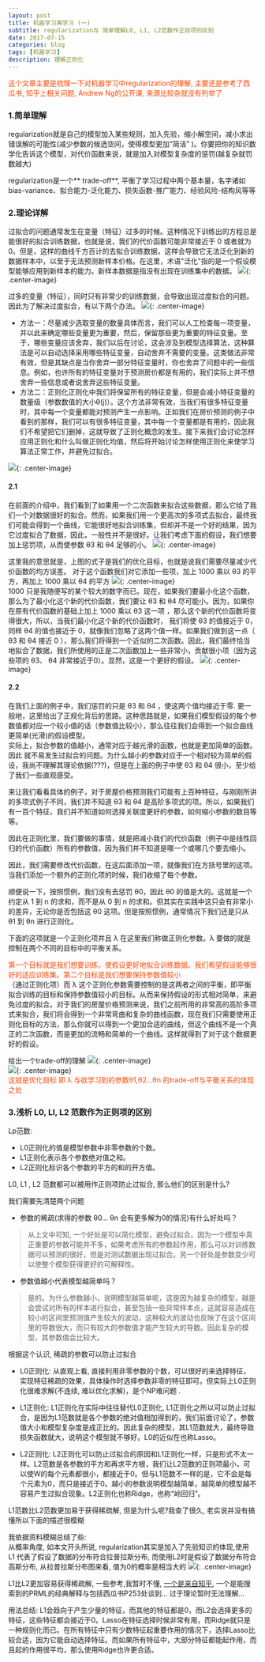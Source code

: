 ```yaml
---
layout: post
title: 机器学习再学习 (一)
subtitle: regularization与 简单理解L0, L1, L2范数作正则项的区别
date: 2017-07-15
categories: blog
tags: [机器学习]
description: 理解正则化
---
```

<span style='color:OrangeRed '>这个文章主要是梳理一下对机器学习中regularization的理解, 主要还是参考了西瓜书, 知乎上相关问题,  Andrew Ng的公开课, 来源比较杂就没有列举了</span>
### 1.简单理解
regularization就是自己的模型加入某些规则，加入先验，缩小解空间，减小求出错误解的可能性(减少参数的候选空间，使得模型更加“简洁” )。你要把你的知识数学化告诉这个模型，对代价函数来说，就是加入对模型复杂度的惩罚(越复杂就罚数越大)  

regularization是一个** trade-off**,  平衡了学习过程中两个基本量，名字诸如bias-variance、拟合能力-泛化能力、损失函数-推广能力、经验风险-结构风等等  

### 2.理论详解
过拟合的问题通常发生在变量（特征）过多的时候。这种情况下训练出的方程总是能很好的拟合训练数据，也就是说，我们的代价函数可能非常接近于 0 或者就为 0。但是，这样的曲线千方百计的去拟合训练数据，这样会导致它无法泛化到新的数据样本中，以至于无法预测新样本价格。在这里，术语"泛化"指的是一个假设模型能够应用到新样本的能力。新样本数据是指没有出现在训练集中的数据。
![](/img/my_article_images/20170715-ml-regularization/ml1-1.png){: .center-image}

过多的变量（特征），同时只有非常少的训练数据，会导致出现过度拟合的问题。因此为了解决过度拟合，有以下两个办法。
![](/img/my_article_images/20170715-ml-regularization/ml1-2.png){: .center-image}  

* 方法一：尽量减少选取变量的数量具体而言，我们可以人工检查每一项变量，并以此来确定哪些变量更为重要，然后，保留那些更为重要的特征变量。至于，哪些变量应该舍弃，我们以后在讨论，这会涉及到模型选择算法，这种算法是可以自动选择采用哪些特征变量，自动舍弃不需要的变量。这类做法非常有效，但是其缺点是当你舍弃一部分特征变量时，你也舍弃了问题中的一些信息。例如，也许所有的特征变量对于预测房价都是有用的，我们实际上并不想舍弃一些信息或者说舍弃这些特征变量。
* 方法二：正则化正则化中我们将保留所有的特征变量，但是会减小特征变量的数量级（参数数值的大小θ(j)）。这个方法非常有效，当我们有很多特征变量时，其中每一个变量都能对预测产生一点影响。正如我们在房价预测的例子中看到的那样，我们可以有很多特征变量，其中每一个变量都是有用的，因此我们不希望把它们删掉，这就导致了正则化概念的发生。接下来我们会讨论怎样应用正则化和什么叫做正则化均值，然后将开始讨论怎样使用正则化来使学习算法正常工作，并避免过拟合。  

![](/img/my_article_images/20170715-ml-regularization/ml1-3.png){: .center-image}  

#### 2.1
在前面的介绍中，我们看到了如果用一个二次函数来拟合这些数据，那么它给了我们一个对数据很好的拟合。然而，如果我们用一个更高次的多项式去拟合，最终我们可能会得到一个曲线，它能很好地拟合训练集，但却并不是一个好的结果，因为它过度拟合了数据，因此，一般性并不是很好。让我们考虑下面的假设，我们想要加上惩罚项，从而使参数 θ3 和 θ4 足够的小。
![](/img/my_article_images/20170715-ml-regularization/ml1-4.png){: .center-image}  

这里我的意思就是，上图的式子是我们的优化目标，也就是说我们需要尽量减少代价函数的均方误差。
对于这个函数我们对它添加一些项，加上 1000 乘以 θ3 的平方，再加上 1000 乘以 θ4 的平方
![](/img/my_article_images/20170715-ml-regularization/ml1-5.png){: .center-image}  
1000 只是我随便写的某个较大的数字而已。现在，如果我们要最小化这个函数，那么为了最小化这个新的代价函数，我们要让 θ3 和 θ4 尽可能小。因为，如果你在原有代价函数的基础上加上 1000 乘以 θ3 这一项 ，那么这个新的代价函数将变得很大，所以，当我们最小化这个新的代价函数时， 我们将使 θ3 的值接近于 0，同样 θ4 的值也接近于 0，就像我们忽略了这两个值一样。如果我们做到这一点（ θ3 和 θ4 接近 0 ），那么我们将得到一个近似的二次函数。因此，我们最终恰当地拟合了数据，我们所使用的正是二次函数加上一些非常小，贡献很小项（因为这些项的 θ3、 θ4 非常接近于0）。显然，这是一个更好的假设。
![](/img/my_article_images/20170715-ml-regularization/ml1-6.png){: .center-image}  

#### 2.2
在我们上面的例子中，我们惩罚的只是 θ3 和 θ4 ，使这两个值均接近于零. 更一般地，这里给出了正规化背后的思路。这种思路就是，如果我们模型假设的每个参数值都对应一个较小值的话（参数值比较小），那么往往我们会得到一个拟合曲线更简单(光滑)的假设模型。  
实际上，拟合参数的值越小，通常对应于越光滑的函数，也就是更加简单的函数。因此 就不易发生过拟合的问题。为什么越小的参数对应于一个相对较为简单的假设，我尚不理解其理论依据(???)，但是在上面的例子中使 θ3 和 θ4 很小，至少给了我们一些直观感受。

来让我们看看具体的例子，对于房屋价格预测我们可能有上百种特征，与刚刚所讲的多项式例子不同，我们并不知道 θ3 和 θ4 是高阶多项式的项。所以，如果我们有一百个特征，我们并不知道如何选择关联度更好的参数，如何缩小参数的数目等等。  

因此在正则化里，我们要做的事情，就是把减小我们的代价函数（例子中是线性回归的代价函数）所有的参数值，因为我们并不知道是哪一个或哪几个要去缩小。  

因此，我们需要修改代价函数，在这后面添加一项，就像我们在方括号里的这项。当我们添加一个额外的正则化项的时候，我们收缩了每个参数。  

顺便说一下，按照惯例，我们没有去惩罚 θ0，因此 θ0 的值是大的。这就是一个约定从 1 到 n 的求和，而不是从 0 到 n 的求和。但其实在实践中这只会有非常小的差异，无论你是否包括这 θ0 这项。但是按照惯例，通常情况下我们还是只从 θ1 到 θn 进行正则化。  

下面的这项就是一个正则化项并且 λ 在这里我们称做正则化参数。λ 要做的就是控制在两个不同的目标中的平衡关系。  

<span style='color:OrangeRed '>第一个目标就是我们想要训练，使假设更好地拟合训练数据。我们希望假设能够很好的适应训练集。第二个目标是我们想要保持参数值较小</span>   
（通过正则化项）而 λ 这个正则化参数需要控制的是这两者之间的平衡，即平衡拟合训练的目标和保持参数值较小的目标。从而来保持假设的形式相对简单，来避免过度的拟合。对于我们的房屋价格预测来说，我们之前所用的非常高的高阶多项式来拟合，我们将会得到一个非常弯曲和复杂的曲线函数，现在我们只需要使用正则化目标的方法，那么你就可以得到一个更加合适的曲线，但这个曲线不是一个真正的二次函数，而是更加的流畅和简单的一个曲线。这样就得到了对于这个数据更好的假设。  

给出一个trade-off的理解
![](/img/my_article_images/20170715-ml-regularization/ml1-7.png){: .center-image}  
![]( /img/my_article_images/20170715-ml-regularization/ml1-8.png){: .center-image}  
<span style='color:OrangeRed '>这就是优化目标 即 λ 与欲学习到的参数θ1,θ2...θn 的trade-off与平衡关系的体现之处 </span>  

### 3.浅析 L0, Ll, L2 范数作为正则项的区别
Lp范数:  

* L0正则化的值是模型参数中非零参数的个数。
* L1正则化表示各个参数绝对值之和。
* L2正则化标识各个参数的平方的和的开方值。  

L0, L1 , L2 范数都可以被用作正则项防止过拟合, 那么他们的区别是什么?  

我们需要先清楚两个问题

* 参数的稀疏(求得的参数 θ0... θn 会有更多解为0的情况)有什么好处吗？ 
> 从上文中可知, 一个好处是可以简化模型，避免过拟合。因为一个模型中真正重要的参数可能并不多，如果考虑所有的参数起作用，那么可以对训练数据可以预测的很好，但是对测试数据出现过拟合。另一个好处是参数变少可以使整个模型获得更好的可解释性。

* 参数值越小代表模型越简单吗？
 >是的。为什么参数越小，说明模型越简单呢，这是因为越复杂的模型，越是会尝试对所有的样本进行拟合，甚至包括一些异常样本点，这就容易造成在较小的区间里预测值产生较大的波动，这种较大的波动也反映了在这个区间里的导数很大，而只有较大的参数值才能产生较大的导数。因此复杂的模型，其参数值会比较大。

根据这个认识, 稀疏的参数可以防止过拟合

* L0正则化: 从直观上看, 直接利用非零参数的个数，可以很好的来选择特征，实现特征稀疏的效果，具体操作时选择参数非零的特征即可。但实际上L0正则化很难求解(不连续, 难以优化求解)，是个NP难问题 . 

* L1正则化: L1正则化在实际中往往替代L0正则化, L1正则化之所以可以防止过拟合，是因为L1范数就是各个参数的绝对值相加得到的，我们前面讨论了，参数值大小和模型复杂度是成正比的。因此复杂的模型，其L1范数就大，最终导致损失函数就大，说明这个模型就不够好。L0的近似在也称Lasso。

* L2正则化: L2正则化可以防止过拟合的原因和L1正则化一样，只是形式不太一样。L2范数是各参数的平方和再求平方根，我们让L2范数的正则项最小，可以使W的每个元素都很小，都接近于0。但与L1范数不一样的是，它不会是每个元素为0，而只是接近于0。越小的参数说明模型越简单，越简单的模型越不容易产生过拟合现象。L2正则化也称Ridge，也称“岭回归”。

L1范数比L2范数更加易于获得稀疏解, 但是为什么呢?我查了很久, 老实说并没有搞懂所以下面的描述很模糊  

我依据资料模糊总结了些:  
从概率角度, 如本文开头所说, regularization其实是加入了先验知识的体现,使用 L1 代表了假设了数据的分布符合拉普拉斯分布, 而使用L2时是假设了数据分布符合高斯分布, 从拉普拉斯分布图来看, 值为0的概率是相当大的
![](/img/my_article_images/20170715-ml-regularization/ml1-9.png){: .center-image}  

L1比L2更加容易获得稀疏解, 一些参考,我暂时不懂, [一个是来自知乎](https://www.zhihu.com/question/37096933?sort=created), 一个是能搜索到的PRML的经典解释与包括西瓜书P253处谈到...
过于理论暂时无法理解...

用法总结: L1会趋向于产生少量的特征，而其他的特征都是0，而L2会选择更多的特征，这些特征都会接近于0。Lasso在特征选择时候非常有用，而Ridge就只是一种规则化而已。在所有特征中只有少数特征起重要作用的情况下，选择Lasso比较合适，因为它能自动选择特征。而如果所有特征中，大部分特征都能起作用，而且起的作用很平均，那么使用Ridge也许更合适。
 
